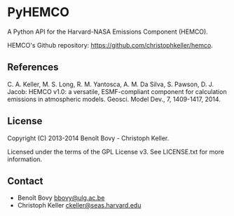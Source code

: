 PyHEMCO
=======

A Python API for the Harvard-NASA Emissions Component (HEMCO).
 
HEMCO's Github repository: <https://github.com/christophkeller/hemco>.


References
----------

C. A. Keller, M. S. Long, R. M. Yantosca, A. M. Da Silva, S. Pawson,
D. J. Jacob: HEMCO v1.0: a versatile, ESMF-compliant component for calculation
emissions in atmospheric models. Geosci. Model Dev., 7, 1409-1417, 2014.


License
-------

Copyright (C) 2013-2014 Benoît Bovy - Christoph Keller.

Licensed under the terms of the GPL License v3.
See LICENSE.txt for more information.


Contact
-------

- Benoît Bovy <bbovy@ulg.ac.be>
- Christoph Keller <ckeller@seas.harvard.edu>
